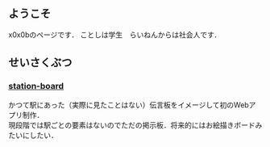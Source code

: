 ## ようこそ
x0x0bのページです．
ことしは学生　らいねんからは社会人です．

## せいさくぶつ

### [station-board](https://station-board.herokuapp.com/)
かつて駅にあった（実際に見たことはない）伝言板をイメージして初のWebアプリ制作．  
現段階では駅ごとの要素はないのでただの掲示板．将来的にはお絵描きボードみたいにしたい．
